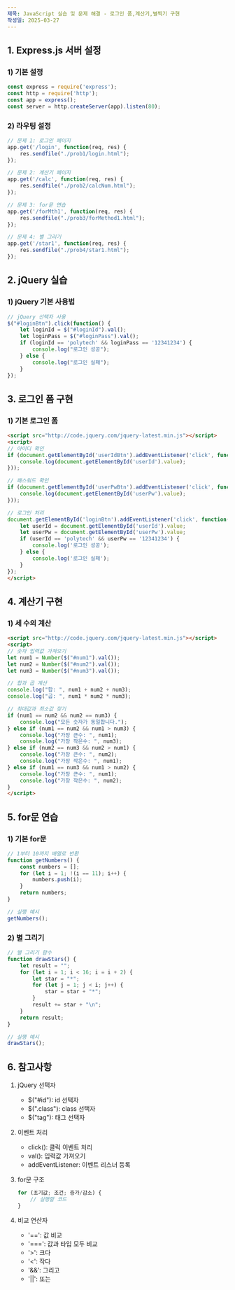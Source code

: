 ```yaml
---
제목: JavaScript 실습 및 문제 해결 - 로그인 폼,계산기,별찍기 구현
작성일: 2025-03-27
---
```


## 1. Express.js 서버 설정

### 1) 기본 설정

```javascript
const express = require('express');
const http = require('http');
const app = express();
const server = http.createServer(app).listen(80);
```

### 2) 라우팅 설정

```javascript
// 문제 1: 로그인 페이지
app.get('/login', function(req, res) {
    res.sendfile("./prob1/login.html");
});

// 문제 2: 계산기 페이지
app.get('/calc', function(req, res) {
    res.sendfile("./prob2/calcNum.html");
});

// 문제 3: for문 연습
app.get('/forMth1', function(req, res) {
    res.sendfile("./prob3/forMethod1.html");
});

// 문제 4: 별 그리기
app.get('/star1', function(req, res) {
    res.sendfile("./prob4/star1.html");
});
```

## 2. jQuery 실습

### 1) jQuery 기본 사용법

```javascript
// jQuery 선택자 사용
$("#loginBtn").click(function() {
    let loginId = $("#loginId").val();
    let loginPass = $("#loginPass").val();
    if (loginId == 'polytech' && loginPass == '12341234') {
        console.log("로그인 성공");
    } else {
        console.log("로그인 실패");
    }
});
```

## 3. 로그인 폼 구현

### 1) 기본 로그인 폼

```html
<script src="http://code.jquery.com/jquery-latest.min.js"></script>
<script>
// 아이디 확인
if (document.getElementById('userIdBtn').addEventListener('click', function() {
    console.log(document.getElementById('userId').value);
}));

// 패스워드 확인
if (document.getElementById('userPwBtn').addEventListener('click', function() {
    console.log(document.getElementById('userPw').value);
}));

// 로그인 처리
document.getElementById('loginBtn').addEventListener('click', function() {
    let userId = document.getElementById('userId').value;
    let userPw = document.getElementById('userPw').value;
    if (userId == 'polytech' && userPw == '12341234') {
        console.log('로그인 성공');
    } else {
        console.log('로그인 실패');
    }
});
</script>
```

## 4. 계산기 구현

### 1) 세 수의 계산

```html
<script src="http://code.jquery.com/jquery-latest.min.js"></script>
<script>
// 숫자 입력값 가져오기
let num1 = Number($("#num1").val());
let num2 = Number($("#num2").val());
let num3 = Number($("#num3").val());

// 합과 곱 계산
console.log("합: ", num1 + num2 + num3);
console.log("곱: ", num1 * num2 * num3);

// 최대값과 최소값 찾기
if (num1 == num2 && num2 == num3) {
    console.log("모든 숫자가 동일합니다.");
} else if (num1 == num2 && num1 > num3) {
    console.log("가장 큰수: ", num1);
    console.log("가장 작은수: ", num3);
} else if (num2 == num3 && num2 > num1) {
    console.log("가장 큰수: ", num2);
    console.log("가장 작은수: ", num1);
} else if (num1 == num3 && num1 > num2) {
    console.log("가장 큰수: ", num1);
    console.log("가장 작은수: ", num2);
}
</script>
```

## 5. for문 연습

### 1) 기본 for문

```javascript
// 1부터 10까지 배열로 반환
function getNumbers() {
    const numbers = [];
    for (let i = 1; !(i == 11); i++) {
        numbers.push(i);
    }
    return numbers;
}

// 실행 예시
getNumbers();
```

### 2) 별 그리기

```javascript
// 별 그리기 함수
function drawStars() {
    let result = "";
    for (let i = 1; i < 16; i = i + 2) {
        let star = "*";
        for (let j = 1; j < i; j++) {
            star = star + "*";
        }
        result += star + "\n";
    }
    return result;
}

// 실행 예시
drawStars(); 
```

## 6. 참고사항

1. jQuery 선택자
   - $("#id"): id 선택자
   - $(".class"): class 선택자
   - $("tag"): 태그 선택자

2. 이벤트 처리
   - click(): 클릭 이벤트 처리
   - val(): 입력값 가져오기
   - addEventListener: 이벤트 리스너 등록

3. for문 구조

   ```javascript
   for (초기값; 조건; 증가/감소) {
       // 실행할 코드
   }
   ```

4. 비교 연산자
   - '==': 값 비교
   - '===': 값과 타입 모두 비교
   - '>': 크다
   - '<': 작다
   - '&&': 그리고
   - '||': 또는
